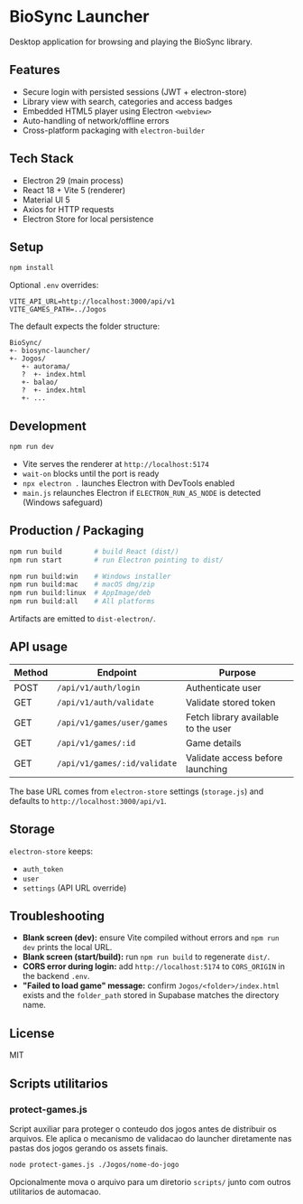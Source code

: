 # BioSync Launcher

Desktop application for browsing and playing the BioSync library.

## Features

- Secure login with persisted sessions (JWT + electron-store)
- Library view with search, categories and access badges
- Embedded HTML5 player using Electron `<webview>`
- Auto-handling of network/offline errors
- Cross-platform packaging with `electron-builder`

## Tech Stack

- Electron 29 (main process)
- React 18 + Vite 5 (renderer)
- Material UI 5
- Axios for HTTP requests
- Electron Store for local persistence

## Setup

```bash
npm install
```

Optional `.env` overrides:

```
VITE_API_URL=http://localhost:3000/api/v1
VITE_GAMES_PATH=../Jogos
```

The default expects the folder structure:

```
BioSync/
+- biosync-launcher/
+- Jogos/
   +- autorama/
   ?  +- index.html
   +- balao/
   ?  +- index.html
   +- ...
```

## Development

```bash
npm run dev
```

- Vite serves the renderer at `http://localhost:5174`
- `wait-on` blocks until the port is ready
- `npx electron .` launches Electron with DevTools enabled
- `main.js` relaunches Electron if `ELECTRON_RUN_AS_NODE` is detected (Windows safeguard)

## Production / Packaging

```bash
npm run build        # build React (dist/)
npm run start        # run Electron pointing to dist/

npm run build:win    # Windows installer
npm run build:mac    # macOS dmg/zip
npm run build:linux  # AppImage/deb
npm run build:all    # All platforms
```

Artifacts are emitted to `dist-electron/`.

## API usage

| Method | Endpoint | Purpose |
|--------|----------|---------|
| POST   | `/api/v1/auth/login`         | Authenticate user |
| GET    | `/api/v1/auth/validate`      | Validate stored token |
| GET    | `/api/v1/games/user/games`   | Fetch library available to the user |
| GET    | `/api/v1/games/:id`          | Game details |
| GET    | `/api/v1/games/:id/validate` | Validate access before launching |

The base URL comes from `electron-store` settings (`storage.js`) and defaults to `http://localhost:3000/api/v1`.

## Storage

`electron-store` keeps:
- `auth_token`
- `user`
- `settings` (API URL override)

## Troubleshooting

- **Blank screen (dev):** ensure Vite compiled without errors and `npm run dev` prints the local URL.
- **Blank screen (start/build):** run `npm run build` to regenerate `dist/`.
- **CORS error during login:** add `http://localhost:5174` to `CORS_ORIGIN` in the backend `.env`.
- **"Failed to load game" message:** confirm `Jogos/<folder>/index.html` exists and the `folder_path` stored in Supabase matches the directory name.

## License

MIT

## Scripts utilitarios

### protect-games.js

Script auxiliar para proteger o conteudo dos jogos antes de distribuir os arquivos. Ele aplica o mecanismo de validacao do launcher diretamente nas pastas dos jogos gerando os assets finais.

```bash
node protect-games.js ./Jogos/nome-do-jogo
```

Opcionalmente mova o arquivo para um diretorio `scripts/` junto com outros utilitarios de automacao.
